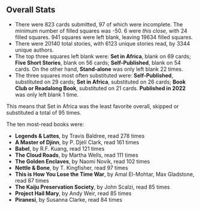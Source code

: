 ## Overall Stats

* There were 823 cards submitted, 97 of which were incomplete.
The minimum number of filled squares was -50. 6 were *this close*, with 24 filled squares.
941 squares were left blank, leaving 19634 filled squares.
* There were 20140 total stories, with 6123 unique stories read, by 3344 unique authors.
* The top three squares left blank were: **Set in Africa**, blank on 69 cards; **Five Short Stories**, blank on 56 cards; **Self-Published**, blank on 54 cards. On the other hand, **Stand-alone** was only left blank 22 times.
* The three squares most often substituted were: **Self-Published**, substituted on 29 cards; **Set in Africa**, substituted on 26 cards; **Book Club or Readalong Book**, substituted on 21 cards. **Published in 2022** was only left blank 1 time.

This means that Set in Africa was the least favorite overall, skipped or substituted a total of 95 times.

The ten most-read books were:
* **Legends & Lattes**, by Travis Baldree, read 278 times
* **A Master of Djinn**, by P. Djèlí Clark, read 161 times
* **Babel**, by R.F. Kuang, read 121 times
* **The Cloud Roads**, by Martha Wells, read 111 times
* **The Golden Enclaves**, by Naomi Novik, read 102 times
* **Nettle & Bone**, by T. Kingfisher, read 97 times
* **This is How You Lose the Time War**, by Amal El-Mohtar, Max Gladstone, read 87 times
* **The Kaiju Preservation Society**, by John Scalzi, read 85 times
* **Project Hail Mary**, by Andy Weir, read 85 times
* **Piranesi**, by Susanna Clarke, read 84 times
